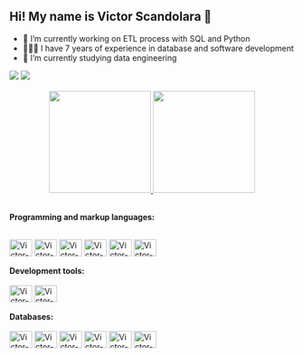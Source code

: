 ## Hi! My name is Victor Scandolara 👋

- 🔭 I’m currently working on ETL process with SQL and Python
- 👨🏼‍💻 I have 7 years of experience in database and software development
- 🌱 I’m currently studying data engineering

<div> 
  <a href = "mailto:victor.scandolara@gmail.com"><img src="https://img.shields.io/badge/-Gmail-%23333?style=for-the-badge&logo=gmail" target="_blank"></a>
  <a href="https://www.linkedin.com/in/victor-scandolara" target="_blank"><img src="https://img.shields.io/badge/-LinkedIn-%230077B5?style=for-the-badge&logo=linkedin" target="_blank"></a> 
</div><br>

<div align="center">
  <a href="https://github.com/VictoDS">
  <img height="180em" src="https://github-readme-stats.vercel.app/api?username=VictoDS&show_icons=true&theme=dark&include_all_commits=true&count_private=true"/>
  <img height="180em" src="https://github-readme-stats.vercel.app/api/top-langs/?username=VictoDS&layout=compact&langs_count=7&theme=dark"/></a>
</div><br>

<b>Programming and markup languages:</b>
<div style="display: inline_block"><br>
  <img align="center" alt="Victor-Python" height="30" width="40" src="https://cdn.jsdelivr.net/gh/devicons/devicon/icons/python/python-original.svg">
  <img align="center" alt="Victor-PHP" height="30" width="40" src="https://cdn.jsdelivr.net/gh/devicons/devicon/icons/php/php-plain.svg">
  <img align="center" alt="Victor-Java" height="30" width="40" src="https://cdn.jsdelivr.net/gh/devicons/devicon/icons/java/java-original.svg">
  <img align="center" alt="Victor-HTML" height="30" width="40" src="https://cdn.jsdelivr.net/gh/devicons/devicon/icons/html5/html5-plain.svg">
  <img align="center" alt="Victor-CSS" height="30" width="40" src="https://cdn.jsdelivr.net/gh/devicons/devicon/icons/css3/css3-plain.svg">
  <img align="center" alt="Victor-Js" height="30" width="40" src="https://cdn.jsdelivr.net/gh/devicons/devicon/icons/javascript/javascript-plain.svg">
</div><br>
<b>Development tools:</b>
<div style="display: inline_block"><br>
  <img align="center" alt="Victor-Visual-Code" height="30" width="40" src="https://cdn.jsdelivr.net/gh/devicons/devicon/icons/vscode/vscode-original.svg">
  <img align="center" alt="Victor-Jupyter" height="30" width="40" src="https://cdn.jsdelivr.net/gh/devicons/devicon/icons/jupyter/jupyter-original-wordmark.svg">
</div><br>
<b>Databases:</b>
<div style="display: inline_block"><br>
  <img align="center" alt="Victor-Oracle" height="30" width="40" src="https://cdn.jsdelivr.net/gh/devicons/devicon/icons/oracle/oracle-original.svg">
  <img align="center" alt="Victor-MySQL" height="30" width="40" src="https://cdn.jsdelivr.net/gh/devicons/devicon/icons/mysql/mysql-original.svg">
  <img align="center" alt="Victor-Postgres" height="30" width="40" src="https://cdn.jsdelivr.net/gh/devicons/devicon/icons/postgresql/postgresql-plain.svg">
  <img align="center" alt="Victor-SQLServer" height="30" width="40" src="https://cdn.jsdelivr.net/gh/devicons/devicon/icons/microsoftsqlserver/microsoftsqlserver-plain.svg">
  <img align="center" alt="Victor-SQLite" height="30" width="40" src="https://cdn.jsdelivr.net/gh/devicons/devicon/icons/sqlite/sqlite-original.svg">
  <img align="center" alt="Victor-Firebase" height="30" width="40" src="https://cdn.jsdelivr.net/gh/devicons/devicon/icons/firebase/firebase-plain.svg">
</div>
